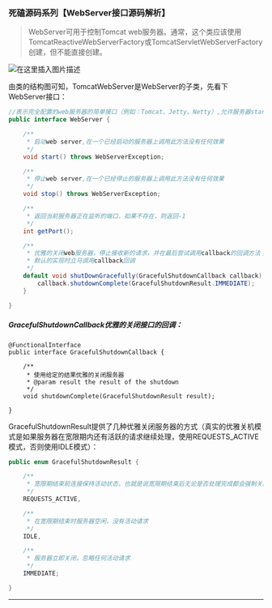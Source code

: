 ### 死磕源码系列【WebServer接口源码解析】

> WebServer可用于控制Tomcat web服务器。通常，这个类应该使用TomcatReactiveWebServerFactory或TomcatServletWebServerFactory创建，但不能直接创建。

![在这里插入图片描述](https://img-blog.csdnimg.cn/20201030092823382.png?x-oss-process=image/watermark,type_ZmFuZ3poZW5naGVpdGk,shadow_10,text_aHR0cHM6Ly9ibG9nLmNzZG4ubmV0L3lhb21pbmd5YW5n,size_16,color_FFFFFF,t_70#pic_center)

由类的结构图可知，TomcatWebServer是WebServer的子类，先看下WebServer接口：

```java
//表示完全配置的web服务器的简单接口（例如：Tomcat、Jetty、Netty）,允许服务器start和stop
public interface WebServer {

	/**
	 * 启动web server,在一个已经启动的服务器上调用此方法没有任何效果
	 */
	void start() throws WebServerException;

	/**
	 * 停止web server,在一个已经停止的服务器上调用此方法没有任何效果
	 */
	void stop() throws WebServerException;

	/**
	 * 返回当前服务器正在监听的端口，如果不存在，则返回-1
	 */
	int getPort();

	/**
	 * 优雅的关闭web服务器，停止接收新的请求，并在最后尝试调用callback的回调方法；也可以通过调用stop来停止，
	 * 默认的实现时立马调用callback回调
	 */
	default void shutDownGracefully(GracefulShutdownCallback callback) {
		callback.shutdownComplete(GracefulShutdownResult.IMMEDIATE);
	}

}
```

##### GracefulShutdownCallback优雅的关闭接口的回调：

```
@FunctionalInterface
public interface GracefulShutdownCallback {

	/**
	 * 使用给定的结果优雅的关闭服务器
	 * @param result the result of the shutdown
	 */
	void shutdownComplete(GracefulShutdownResult result);

}
```

GracefulShutdownResult提供了几种优雅关闭服务器的方式（真实的优雅关机模式是如果服务器在宽限期内还有活跃的请求继续处理，使用REQUESTS_ACTIVE模式，否则使用IDLE模式）：

```java
public enum GracefulShutdownResult {

	/**
	 * 宽限期结束前连接保持活动状态，也就是说宽限期结束后无论是否处理完成都会强制关闭
	 */
	REQUESTS_ACTIVE,

	/**
	 * 在宽限期结束时服务器空闲，没有活动请求
	 */
	IDLE,

	/**
	 * 服务器立即关闭，忽略任何活动请求
	 */
	IMMEDIATE;

}

```

------

#####    